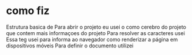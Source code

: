 # como fiz 

Estrutura basica de <html>
Para abrir o projeto eu usei o <head> como cerebro do projeto que contem mais informaçoes do projeto
Para resolver as caracteres usei <meta charset="utf-8">
Essa teg usei para informa ao navegador como renderizar a página em dispositivos móveis<meta name="viewport" content="width=device-width">
Para definir o documento utilizei <title>
Para fechar utilizei  <link href="style.css" rel="stylesheet" type="text/css" /> para informar ao navegador para usar dispositivo css




